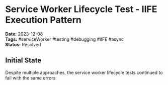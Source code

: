 # Service Worker Lifecycle Test - IIFE Execution Pattern

**Date:** 2023-12-08  
**Tags:** #serviceWorker #testing #debugging #IIFE #async  
**Status:** Resolved  

## Initial State

Despite multiple approaches, the service worker lifecycle tests continued to fail with the same errors:

